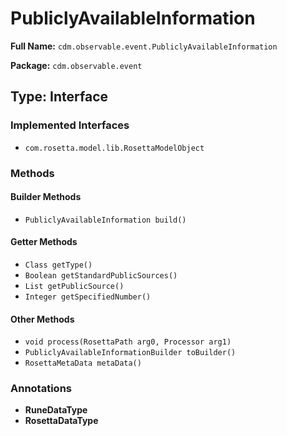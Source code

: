 # PubliclyAvailableInformation

**Full Name:** `cdm.observable.event.PubliclyAvailableInformation`

**Package:** `cdm.observable.event`

## Type: Interface

### Implemented Interfaces

- `com.rosetta.model.lib.RosettaModelObject`

### Methods

#### Builder Methods

- `PubliclyAvailableInformation build()`

#### Getter Methods

- `Class getType()`
- `Boolean getStandardPublicSources()`
- `List getPublicSource()`
- `Integer getSpecifiedNumber()`

#### Other Methods

- `void process(RosettaPath arg0, Processor arg1)`
- `PubliclyAvailableInformationBuilder toBuilder()`
- `RosettaMetaData metaData()`

### Annotations

- **RuneDataType**
- **RosettaDataType**

